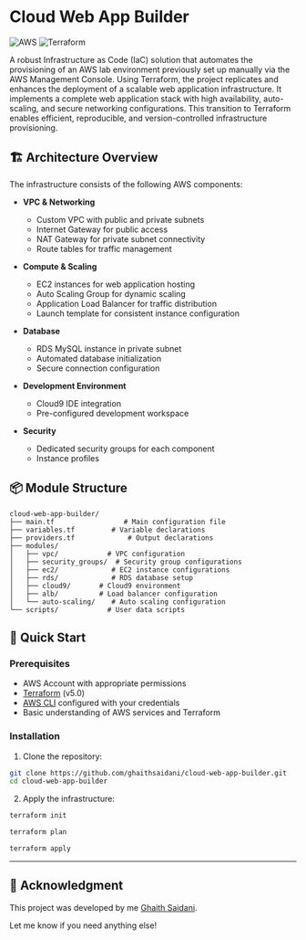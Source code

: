 # Cloud Web App Builder

![AWS](https://img.shields.io/badge/AWS-%23FF9900.svg?style=for-the-badge&logo=amazon-aws&logoColor=white)
![Terraform](https://img.shields.io/badge/terraform-%235835CC.svg?style=for-the-badge&logo=terraform&logoColor=white)

A robust Infrastructure as Code (IaC) solution that automates the provisioning of an AWS lab environment previously set up manually via the AWS Management Console. Using Terraform, the project replicates and enhances the deployment of a scalable web application infrastructure. It implements a complete web application stack with high availability, auto-scaling, and secure networking configurations. This transition to Terraform enables efficient, reproducible, and version-controlled infrastructure provisioning.
## 🏗️ Architecture Overview

The infrastructure consists of the following AWS components:

- **VPC & Networking**
  - Custom VPC with public and private subnets
  - Internet Gateway for public access
  - NAT Gateway for private subnet connectivity
  - Route tables for traffic management

- **Compute & Scaling**
  - EC2 instances for web application hosting
  - Auto Scaling Group for dynamic scaling
  - Application Load Balancer for traffic distribution
  - Launch template for consistent instance configuration

- **Database**
  - RDS MySQL instance in private subnet
  - Automated database initialization
  - Secure connection configuration

- **Development Environment**
  - Cloud9 IDE integration
  - Pre-configured development workspace

- **Security**
  - Dedicated security groups for each component
  - Instance profiles


## 📦 Module Structure
```
cloud-web-app-builder/
├── main.tf                 # Main configuration file
├── variables.tf         # Variable declarations
├── providers.tf             # Output declarations
├── modules/
│   ├── vpc/            # VPC configuration
│   ├── security_groups/  # Security group configurations
│   ├── ec2/             # EC2 instance configurations
│   ├── rds/             # RDS database setup
│   ├── cloud9/       # Cloud9 environment
│   ├── alb/          # Load balancer configuration
│   └── auto-scaling/    # Auto scaling configuration
└── scripts/            # User data scripts
```
## 🚀 Quick Start

### Prerequisites

- AWS Account with appropriate permissions
- [Terraform](https://www.terraform.io/downloads.html) (v5.0)
- [AWS CLI](https://aws.amazon.com/cli/) configured with your credentials
- Basic understanding of AWS services and Terraform

### Installation

1. Clone the repository:
```bash
git clone https://github.com/ghaithsaidani/cloud-web-app-builder.git
cd cloud-web-app-builder
```

2. Apply the infrastructure:
```bash
terraform init
```
```bash
terraform plan
```
```bash
terraform apply
```

---

## 🙌 Acknowledgment

This project was developed by me [Ghaith Saidani](https://github.com/ghaithsaidani).

Let me know if you need anything else!